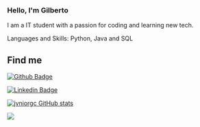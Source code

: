### Hello, I'm Gilberto

I am a IT student with a passion for coding and learning new tech.

Languages and Skills: Python, Java and SQL

## Find me

[![Github Badge](https://img.shields.io/badge/-Github-000?style=flat-square&logo=Github&logoColor=white&link=https://github.com/jvniorgc/)](https://github.com/jvniorgc/)

[![Linkedin Badge](https://img.shields.io/badge/-LinkedIn-blue?style=flat-square&logo=Linkedin&logoColor=white&link=linkedin.com/in/jvniorgc)](linkedin.com/in/jvniorgc)

[![jvniorgc GitHub stats](https://github-readme-stats.vercel.app/api?username=jvniorgc)](https://github.com/jvniorgc/github-readme-stats)

<img src="https://cdn.discordapp.com/attachments/704563077332467746/894586131088310372/vippng.com-berserk-png-5160021.png" />
<!--
**jvniorgc/jvniorgc** is a ✨ _special_ ✨ repository because its `README.md` (this file) appears on your GitHub profile.

Here are some ideas to get you started:

- 🔭 I’m currently working on ...
- 🌱 I’m currently learning ...
- 👯 I’m looking to collaborate on ...
- 🤔 I’m looking for help with ...
- 💬 Ask me about ...
- 📫 How to reach me: ...
- 😄 Pronouns: ...
- ⚡ Fun fact: ...
-->
